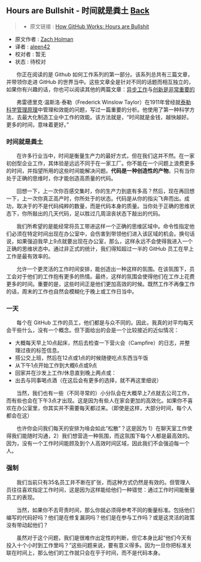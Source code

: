 ## Hours are Bullshit - 时间就是粪土 [**Back**](./../translation.md)

> * 原文链接 : [How GitHub Works: Hours are Bullshit](https://zachholman.com/posts/how-github-works-hours/)
* 原文作者 : [Zach Holman](https://zachholman.com/)
* 译者 : [aleen42](https://github.com/aleen42) 
* 校对者 : 暂无
* 状态 : 待校对

&nbsp; &nbsp; &nbsp; &nbsp;你正在阅读的是 Github 如何工作系列的第一部分。该系列总共有三篇文章，并带领你走进 GitHub 的世界当中。这些文章全是针对不同的话题而相互独立的，如果你有兴趣的话，你也可以阅读其他的两篇文章：[异步工作](./../be_asynchronous/be_asynchronous.md)与[创新是非常重要的](./../creativity_is_important/creativity_is_important.md)

&nbsp; &nbsp; &nbsp; &nbsp;弗雷德里克·温斯洛·泰勒（Frederick Winslow Taylor）在1911年曾经就[泰勒科学管理原理](http://en.wikipedia.org/wiki/The_Principles_of_Scientific_Management)中管理和效能的问题，写过一篇重要的分析。他使用了第一种科学方法，去最大化制造工业中工作的效能。该方法就是，“时间就是金钱，越快越好。更多的时间，意味着更好。”

### 时间就是粪土

&nbsp; &nbsp; &nbsp; &nbsp;在许多行业当中，时间是衡量生产力的最好方式，但在我们这并不然。在一家初创型企业工作，其体验是远远不同于在一家工厂。你不能在一个问题上浪费更多的时间，并指望所用的这些时间能解决问题。**代码是一种创造性的产物**。只有当你处于正确的思维时，你才能创造高质量的代码。

&nbsp; &nbsp; &nbsp; &nbsp;回想一下，上一次你百感交集时，你的生产力到底有多高？然后，现在再回想一下，上一次你真正高产时，你所处于的状态。代码是从你的指尖飞奔而出。成功，取决于的不是代码纯粹的数量，而是代码本身的质量。当你处于正确的思维状态下，你所敲出的几天代码，足以胜过几周沮丧状态下敲出的代码。

&nbsp; &nbsp; &nbsp; &nbsp;我们所希望的是能经常将员工带进这样一个正确的思维区域中。命令性指定他们必须在特定时间出现在办公室中，会伤害到带领他们进入该区域的机会。换句话说，如果强迫我早上9点就要出现在办公室，那么，这样永远不会使得我进入一个正确的思维状态中。通过非正式的统计，我们得知超过一半的 GitHub 员工在早上工作是最有效率的。

&nbsp; &nbsp; &nbsp; &nbsp;允许一个更灵活的工作时间安排，能创造出一种这样的氛围。在该氛围下，员工会对于他们的工作抱有更多的热情。最终，这样的氛围会使得他们在工作上花费更多的时间。重要的是，这些时间正是他们更加高效的时候。既然工作不再像工作的话，周末的工作也自然会模糊化于晚上或工作日当中。

### 一天

&nbsp; &nbsp; &nbsp; &nbsp;每个在 GitHub 工作的员工，他们都是与众不同的。因此，我真的对平均每天会干些什么，没有一个概念。但下面给出的会是一个比较接近的近似情况：

- 大概每天早上10点起床，然后去检查一下营火会（Campfire）的日志，并整理过夜的标签信息。
- 搭公交上班，然后在12点或1点的时候随便吃点东西当午饭
- 从下午1点开始工作到大概6点或9点
- 回家并在沙发上工作/休息直到晚上两点或：
- 出去与同事喝点酒（在这后会有更多的选择，就不再这里细说）

&nbsp; &nbsp; &nbsp; &nbsp;当然，我们也有一些（不同寻常的）小分队会在大概早上7点就去公司工作，而有些也会在下午3点才出现。这是因为有些人在家会更加的高效化。如果你不喜欢在办公室里，你其实并不需要每天都过来。（即使是这样，大部分时间，每个人都会在这）

&nbsp; &nbsp; &nbsp; &nbsp;也许你会问我们每天的安排为啥会如此“松散”？这是因为 1）在聊天室工作使得我们能随时沟通，2）我们想营造一种氛围，而这氛围下每个人都是最高效的。因为，没有一个工作时间能顾及到个人高效时间区域，因此我们不会强迫每一个人。

### 强制

&nbsp; &nbsp; &nbsp; &nbsp;我们当前只有35名员工并不断在扩张，而这种方式仍然是有效的。但管理人员往往喜欢指定工作时间，这是因为这样能给他们一种错觉：通过工作时间能衡量员工的表现。

&nbsp; &nbsp; &nbsp; &nbsp;当然，如果你不去苛责时间，那么你就必须得参考不同的衡量标准。包括他们编写的代码好吗？他们是在修复漏洞吗？他们是在参与工作吗？或是这灵活的政策没有带动起他们？

&nbsp; &nbsp; &nbsp; &nbsp;虽然对于这个问题，我们是很难作出定性的判断，但它本身比起“他们今天有投入十个小时到工作里吗？”这些问题来说，要有意义得多。因为一旦你把标准关联在时间上，那么他们的工作就只会在乎于时间，而不是代码本身。

